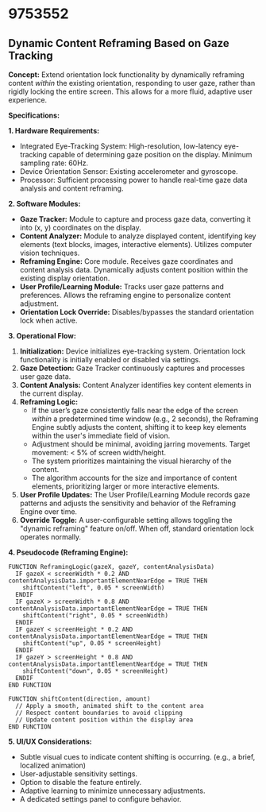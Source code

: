 # 9753552

## Dynamic Content Reframing Based on Gaze Tracking

**Concept:** Extend orientation lock functionality by dynamically reframing content *within* the existing orientation, responding to user gaze, rather than rigidly locking the entire screen. This allows for a more fluid, adaptive user experience.

**Specifications:**

**1. Hardware Requirements:**

*   Integrated Eye-Tracking System:  High-resolution, low-latency eye-tracking capable of determining gaze position on the display.  Minimum sampling rate: 60Hz.
*   Device Orientation Sensor: Existing accelerometer and gyroscope.
*   Processor:  Sufficient processing power to handle real-time gaze data analysis and content reframing.

**2. Software Modules:**

*   **Gaze Tracker:**  Module to capture and process gaze data, converting it into (x, y) coordinates on the display.
*   **Content Analyzer:**  Module to analyze displayed content, identifying key elements (text blocks, images, interactive elements).  Utilizes computer vision techniques.
*   **Reframing Engine:**  Core module.  Receives gaze coordinates and content analysis data.  Dynamically adjusts content position within the existing display orientation.
*   **User Profile/Learning Module:**  Tracks user gaze patterns and preferences.  Allows the reframing engine to personalize content adjustment.
*   **Orientation Lock Override:** Disables/bypasses the standard orientation lock when active.

**3. Operational Flow:**

1.  **Initialization:** Device initializes eye-tracking system. Orientation lock functionality is initially enabled or disabled via settings.
2.  **Gaze Detection:** Gaze Tracker continuously captures and processes user gaze data.
3.  **Content Analysis:**  Content Analyzer identifies key content elements in the current display.
4.  **Reframing Logic:**
    *   If the user’s gaze consistently falls near the edge of the screen *within* a predetermined time window (e.g., 2 seconds), the Reframing Engine subtly adjusts the content, shifting it to keep key elements within the user's immediate field of vision.
    *   Adjustment should be minimal, avoiding jarring movements. Target movement: < 5% of screen width/height.
    *   The system prioritizes maintaining the visual hierarchy of the content.
    *   The algorithm accounts for the size and importance of content elements, prioritizing larger or more interactive elements.
5.  **User Profile Updates:** The User Profile/Learning Module records gaze patterns and adjusts the sensitivity and behavior of the Reframing Engine over time.
6.  **Override Toggle:**  A user-configurable setting allows toggling the "dynamic reframing" feature on/off. When off, standard orientation lock operates normally.

**4. Pseudocode (Reframing Engine):**

```
FUNCTION ReframingLogic(gazeX, gazeY, contentAnalysisData)
  IF gazeX < screenWidth * 0.2 AND contentAnalysisData.importantElementNearEdge = TRUE THEN
    shiftContent("left", 0.05 * screenWidth)
  ENDIF
  IF gazeX > screenWidth * 0.8 AND contentAnalysisData.importantElementNearEdge = TRUE THEN
    shiftContent("right", 0.05 * screenWidth)
  ENDIF
  IF gazeY < screenHeight * 0.2 AND contentAnalysisData.importantElementNearEdge = TRUE THEN
    shiftContent("up", 0.05 * screenHeight)
  ENDIF
  IF gazeY > screenHeight * 0.8 AND contentAnalysisData.importantElementNearEdge = TRUE THEN
    shiftContent("down", 0.05 * screenHeight)
  ENDIF
END FUNCTION

FUNCTION shiftContent(direction, amount)
  // Apply a smooth, animated shift to the content area
  // Respect content boundaries to avoid clipping
  // Update content position within the display area
END FUNCTION

```

**5.  UI/UX Considerations:**

*   Subtle visual cues to indicate content shifting is occurring. (e.g., a brief, localized animation)
*   User-adjustable sensitivity settings.
*   Option to disable the feature entirely.
*   Adaptive learning to minimize unnecessary adjustments.
*   A dedicated settings panel to configure behavior.
